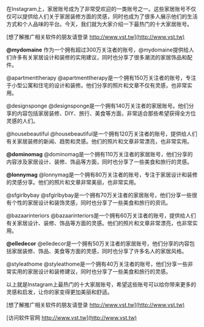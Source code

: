 在Instagram上，家居账号成为了非常受欢迎的一类账号之一。这些家居账号不仅仅可以提供给人们关于家居装修方面的灵感，同时也成为了很多人展示他们的生活方式和个人品味的平台。今天，我们就为大家介绍一下最热门的十大家居账号。

[想了解推广相关软件的朋友请登录 http://www.vst.tw](http://www.vst.tw)

**@mydomaine**
作为一个拥有超过300万关注者的账号，@mydomaine提供给人们许多有关家居设计和装修的实用建议，同时也分享了很多潮流的家居饰品和配件。

@apartmenttherapy
@apartmenttherapy是一个拥有150万关注者的账号，专注于小型公寓和住宅的设计和装修。他们分享的照片和文章不仅有灵感，也非常实用。

@designsponge
@designsponge是一个拥有140万关注者的家居账号。他们分享的内容包括家居装修、DIY、旅行、美食等方面，非常适合那些希望获得全方位灵感的人们。

@housebeautiful
@housebeautiful是一个拥有120万关注者的账号，提供给人们有关家居装修的新闻、趋势和灵感。他们的照片和文章非常漂亮，也非常实用。

**@dominomag**
@dominomag是一个拥有110万关注者的家居账号，他们分享的内容涉及家居设计、装修、饰品等方面，同时也分享了一些美食和旅行的灵感。

**@lonnymag**
@lonnymag是一个拥有80万关注者的账号，专注于家居设计和装修的灵感分享。他们的照片和文章非常美丽，也非常实用。

@sfgirlbybay
@sfgirlbybay是一个拥有70万关注者的家居账号，他们分享一些很有个性的家居设计和装饰灵感，同时也分享了一些美食和旅行的资讯。

@bazaarinteriors
@bazaarinteriors是一个拥有60万关注者的账号，提供给人们有关家居设计、装修、饰品等方面的灵感。他们的照片和文章非常漂亮，也非常实用。

**@elledecor**
@elledecor是一个拥有50万关注者的家居账号，他们分享的内容包括家居装修、饰品、美食等方面的灵感，同时也分享了许多名人的家居风格。

@styleathome
@styleathome是一个拥有40万关注者的账号，他们分享一些非常实用的家居设计和装修建议，同时也分享了一些美食和旅行的灵感。

以上就是Instagram上最热门的十大家居账号，希望这些账号可以给你带来更多的灵感和启发，让你的家变得更加美丽和舒适。

[想了解推广相关软件的朋友请登录 http://www.vst.tw](http://www.vst.tw)


[访问软件官网 http://www.vst.tw](http://www.vst.tw)
